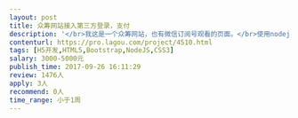 ```yaml
---                
layout: post       
title: 众筹网站接入第三方登录，支付           
description: '</br>我这是一个众筹网站，也有微信订阅号观看的页面。</br>使用nodejs express开发。</br>现在开发接近尾声，但是第三方的登录，分享，支付还没有接入进来。</br>参考网站：开始吧</br>需要擅长nodejs 接入支付共能的工程师。</br>'     
contenturl: https://pro.lagou.com/project/4510.html      
tags: [H5开发,HTML5,Bootstrap,NodeJS,CSS3]            
salary: 3000-5000元          
publish_time: 2017-09-26 16:11:29         
review: 1476人                   
apply: 3人                   
recommend: 0人                   
time_range: 小于1周              
---                 
```

